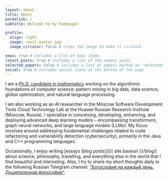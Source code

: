 ```yaml
---
layout: about
title: About
permalink: /
subtitle: Welcome to my homepage!

profile:
  align: right
  image: ravil-avatar.jpg
  image_circular: false # crops the image to make it circular

news: true # includes a list of news items
latest_posts: true # includes a list of the newest posts
selected_papers: false # includes a list of papers marked as "selected={true}"
social: true # includes social icons at the bottom of the page
---
```


I am a [Ph.D. candidate in mathematics](https://math.washington.edu/people/ravil-mussabayev) working on the algorithmic foundations of computer science: pattern mining in big data, data science, global optimization, and natural language processing.

I am also working as an AI researcher in the Moscow Software Development Tools Cloud Technology Lab at the Huawei Russian Research Institute (Moscow, Russia). I specialize in conceiving, developing, enhancing, and deploying advanced deep learning models – encompassing transformers, graph neural networks, and large language models (LLMs). My focus revolves around addressing fundamental challenges related to code refactoring and vulnerability detection (cybersecurity), primarily in the Java and C++ programming languages.

Occasionally, I enjoy writing [essays (blog posts)]({{ site.baseurl }}/blog/) about science, philosophy, travelling, and everything else in the world that I find beautiful and interesting. Also, I try to share my short thoughts daily in the following Russian Telegram channel: ["Богословие на каждый день. Душеполезная философия"](https://t.me/ravil_mussabayev).